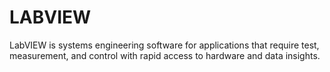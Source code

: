 # LABVIEW
LabVIEW is systems engineering software for applications that require test, measurement, and control with rapid access to hardware and data insights.
